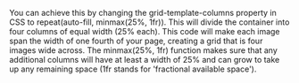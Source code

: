 You can achieve this by changing the grid-template-columns property in CSS to repeat(auto-fill, minmax(25%, 1fr)). This will divide the container into four columns of equal width (25% each).
This code will make each image span the width of one fourth of your page, creating a grid that is four images wide across. The minmax(25%, 1fr) function makes sure that any additional columns will have at least a width of 25% and can grow to take up any remaining space (1fr stands for 'fractional available space').
